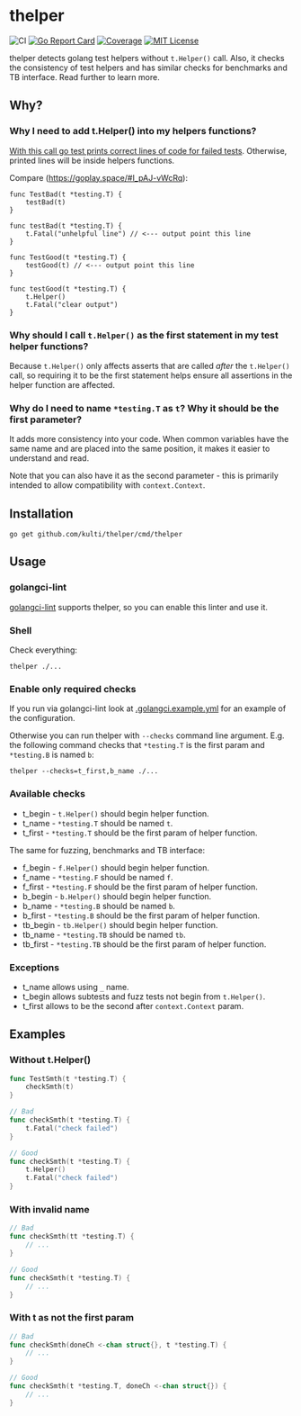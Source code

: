 # thelper

![CI](https://github.com/kulti/thelper/workflows/CI/badge.svg)
[![Go Report Card](https://goreportcard.com/badge/github.com/kulti/thelper)](https://goreportcard.com/report/github.com/kulti/thelper)
[![Coverage](https://coveralls.io/repos/github/kulti/thelper/badge.svg?branch=master)](https://coveralls.io/github/kulti/thelper?branch=master)
[![MIT License](http://img.shields.io/badge/license-MIT-blue.svg?style=flat)](LICENSE)

thelper detects golang test helpers without `t.Helper()` call. Also, it checks the consistency of test helpers and has similar checks for benchmarks and TB interface. Read further to learn more.

## Why?
### Why I need to add t.Helper() into my helpers functions?

[With this call go test prints correct lines of code for failed tests](https://golang.org/pkg/testing/#T.Helper
). Otherwise, printed lines will be inside helpers functions.

Compare (https://goplay.space/#I_pAJ-vWcRq):
```
func TestBad(t *testing.T) {
	testBad(t)
}

func testBad(t *testing.T) {
	t.Fatal("unhelpful line") // <--- output point this line
}

func TestGood(t *testing.T) {
	testGood(t) // <--- output point this line
}

func testGood(t *testing.T) {
	t.Helper()
	t.Fatal("clear output")
}
```

### Why should I call `t.Helper()` as the first statement in my test helper functions?

Because `t.Helper()` only affects asserts that are called _after_ the `t.Helper()` call, so requiring it to be the first statement helps ensure
all assertions in the helper function are affected.

### Why do I need to name `*testing.T` as `t`? Why it should be the first parameter?

It adds more consistency into your code. When common variables have the same name and are placed into the same position, it makes it easier to understand and read.

Note that you can also have it as the second parameter - this is primarily intended to allow compatibility with `context.Context`.

## Installation

```
go get github.com/kulti/thelper/cmd/thelper
```

## Usage

### golangci-lint

[golangci-lint](https://golangci-lint.run/) supports thelper, so you can enable this linter and use it.

### Shell

Check everything:
```
thelper ./...
```

### Enable only required checks

If you run via golangci-lint look at [.golangci.example.yml](https://golangci-lint.run/usage/configuration/#config-file) for an example of the configuration.

Otherwise you can run thelper with `--checks` command line argument. E.g. the following command checks that `*testing.T` is the first param and `*testing.B` is named `b`:
```
thelper --checks=t_first,b_name ./...
```

### Available checks
* t_begin - `t.Helper()` should begin helper function.
* t_name - `*testing.T` should be named `t`.
* t_first - `*testing.T` should be the first param of helper function.

The same for fuzzing, benchmarks and TB interface:
* f_begin - `f.Helper()` should begin helper function.
* f_name - `*testing.F` should be named `f`.
* f_first - `*testing.F` should be the first param of helper function.
* b_begin - `b.Helper()` should begin helper function.
* b_name - `*testing.B` should be named `b`.
* b_first - `*testing.B` should be the first param of helper function.
* tb_begin - `tb.Helper()` should begin helper function.
* tb_name - `*testing.TB` should be named `tb`.
* tb_first - `*testing.TB` should be the first param of helper function.

### Exceptions

* t_name allows using `_` name.
* t_begin allows subtests and fuzz tests not begin from `t.Helper()`.
* t_first allows to be the second after `context.Context` param.

## Examples

### Without t.Helper()

```go
func TestSmth(t *testing.T) {
	checkSmth(t)
}

// Bad
func checkSmth(t *testing.T) {
	t.Fatal("check failed")
}

// Good
func checkSmth(t *testing.T) {
	t.Helper()
	t.Fatal("check failed")
}
```

### With invalid name

```go
// Bad
func checkSmth(tt *testing.T) {
    // ...
}

// Good
func checkSmth(t *testing.T) {
    // ...
}
```

### With t as not the first param

```go
// Bad
func checkSmth(doneCh <-chan struct{}, t *testing.T) {
    // ...
}

// Good
func checkSmth(t *testing.T, doneCh <-chan struct{}) {
    // ...
}
```
